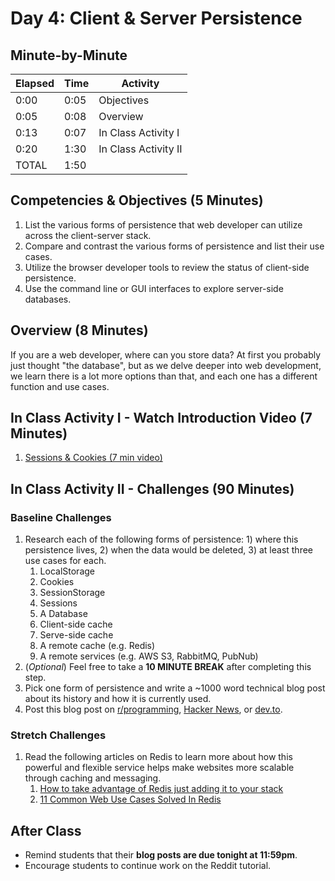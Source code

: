 # Day 4: Client & Server Persistence

## Minute-by-Minute

| **Elapsed** | **Time**  | **Activity**              |
| ----------- | --------- | ------------------------- |
| 0:00        | 0:05      | Objectives                |
| 0:05        | 0:08      | Overview                  |
| 0:13        | 0:07      | In Class Activity I       |
| 0:20        | 1:30      | In Class Activity II      |
| TOTAL       | 1:50      |                           |

## Competencies & Objectives (5 Minutes)

1. List the various forms of persistence that web developer can utilize across the client-server stack.
1. Compare and contrast the various forms of persistence and list their use cases.
1. Utilize the browser developer tools to review the status of client-side persistence.
1. Use the command line or GUI interfaces to explore server-side databases.

## Overview (8 Minutes)

If you are a web developer, where can you store data? At first you probably just thought "the database", but as we delve deeper into web development, we learn there is a lot more options than that, and each one has a different function and use cases.

## In Class Activity I -  Watch Introduction Video (7 Minutes)

1. [Sessions & Cookies (7 min video)](https://www.youtube.com/watch?v=64veb6tKTm0)

## In Class Activity II - Challenges (90 Minutes)

### Baseline Challenges

1. Research each of the following forms of persistence: 1) where this persistence lives, 2) when the data would be deleted, 3) at least three use cases for each.
    1. LocalStorage
    1. Cookies
    1. SessionStorage
    1. Sessions
    1. A Database
    1. Client-side cache
    1. Serve-side cache
    1. A remote cache (e.g. Redis)
    1. A remote services (e.g. AWS S3, RabbitMQ, PubNub)
1. (_Optional_) Feel free to take a **10 MINUTE BREAK** after completing this step.
1. Pick one form of persistence and write a ~1000 word technical blog post about its history and how it is currently used.
1. Post this blog post on [r/programming](https://www.reddit.com/r/programming/), [Hacker News](https://news.ycombinator.com), or [dev.to](https://dev.to).

### Stretch Challenges

1. Read the following articles on Redis to learn more about how this powerful and flexible service helps make websites more scalable through caching and messaging.
    1. [How to take advantage of Redis just adding it to your stack](http://oldblog.antirez.com/post/take-advantage-of-redis-adding-it-to-your-stack.html)
    1. [11 Common Web Use Cases Solved In Redis](http://highscalability.com/blog/2011/7/6/11-common-web-use-cases-solved-in-redis.html)

## After Class

* Remind students that their **blog posts are due tonight at 11:59pm**.
* Encourage students to continue work on the Reddit tutorial.
